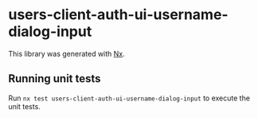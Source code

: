 # users-client-auth-ui-username-dialog-input

This library was generated with [Nx](https://nx.dev).

## Running unit tests

Run `nx test users-client-auth-ui-username-dialog-input` to execute the unit tests.
